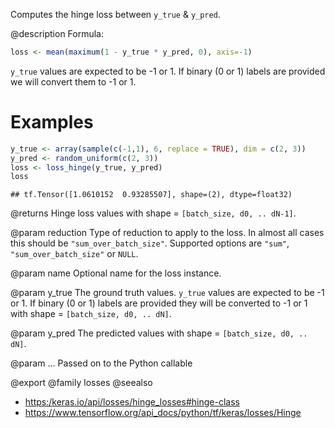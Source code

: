 Computes the hinge loss between `y_true` & `y_pred`.

@description
Formula:


```r
loss <- mean(maximum(1 - y_true * y_pred, 0), axis=-1)
```

`y_true` values are expected to be -1 or 1. If binary (0 or 1) labels are
provided we will convert them to -1 or 1.

# Examples

```r
y_true <- array(sample(c(-1,1), 6, replace = TRUE), dim = c(2, 3))
y_pred <- random_uniform(c(2, 3))
loss <- loss_hinge(y_true, y_pred)
loss
```

```
## tf.Tensor([1.0610152  0.93285507], shape=(2), dtype=float32)
```

@returns
Hinge loss values with shape = `[batch_size, d0, .. dN-1]`.

@param reduction
Type of reduction to apply to the loss. In almost all cases
this should be `"sum_over_batch_size"`.
Supported options are `"sum"`, `"sum_over_batch_size"` or `NULL`.

@param name
Optional name for the loss instance.

@param y_true
The ground truth values. `y_true` values are expected to be -1
or 1. If binary (0 or 1) labels are provided they will be converted
to -1 or 1 with shape = `[batch_size, d0, .. dN]`.

@param y_pred
The predicted values with shape = `[batch_size, d0, .. dN]`.

@param ...
Passed on to the Python callable

@export
@family losses
@seealso
+ <https:/keras.io/api/losses/hinge_losses#hinge-class>
+ <https://www.tensorflow.org/api_docs/python/tf/keras/losses/Hinge>

